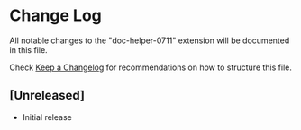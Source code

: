 # Change Log

All notable changes to the "doc-helper-0711" extension will be documented in this file.

Check [Keep a Changelog](http://keepachangelog.com/) for recommendations on how to structure this file.

## [Unreleased]

- Initial release